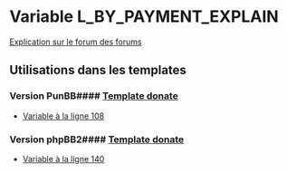 # Variable L_BY_PAYMENT_EXPLAIN
[Explication sur le forum des forums](http://forum.forumactif.com/t294113-listing-des-variables#L_BY_PAYMENT_EXPLAIN)
## Utilisations dans les templates
### Version PunBB#### [Template donate](punbb/donate.md)
* [Variable à la ligne 108](../punbb/donate.tpl#L108)
### Version phpBB2#### [Template donate](subsilver/donate.md)
* [Variable à la ligne 140](../subsilver/donate.tpl#L140)